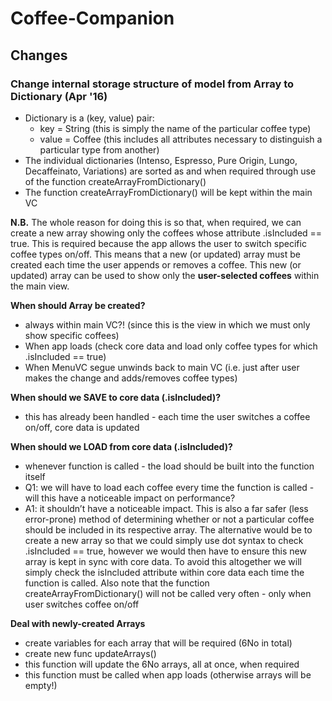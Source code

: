 # Coffee-Companion

## Changes
### Change internal storage structure of model from Array to Dictionary (Apr '16)
 - Dictionary is a (key, value) pair:
    - key = String (this is simply the name of the particular coffee type)
    - value = Coffee (this includes all attributes necessary to distinguish a particular type from another)
 - The individual dictionaries (Intenso, Espresso, Pure Origin, Lungo, Decaffeinato, Variations) are sorted as and when required through use of the function createArrayFromDictionary()
 - The function createArrayFromDictionary() will be kept within the main VC

**N.B.** The whole reason for doing this is so that, when required, we can create a new array showing only the coffees whose attribute .isIncluded == true. This is required because the app allows the user to switch specific coffee types on/off. This means that a new (or updated) array must be created each time the user appends or removes a coffee. This new (or updated) array can be used to show only the **user-selected coffees** within the main view.

**When should Array be created?**
 - always within main VC?! (since this is the view in which we must only show specific coffees)
 - When app loads (check core data and load only coffee types for which .isIncluded == true)
 - When MenuVC segue unwinds back to main VC (i.e. just after user makes the change and adds/removes coffee types)

**When should we SAVE to core data (.isIncluded)?**
 - this has already been handled - each time the user switches a coffee on/off, core data is updated

**When should we LOAD from core data (.isIncluded)?**
 - whenever function is called - the load should be built into the function itself
 - Q1: we will have to load each coffee every time the function is called - will this have a noticeable impact on performance?
 - A1: it shouldn’t have a noticeable impact. This is also a far safer (less error-prone) method of determining whether or not a particular coffee should be included in its respective array. The alternative would be to create a new array so that we could simply use dot syntax to check .isIncluded == true, however we would then have to ensure this new array is kept in sync with core data. To avoid this altogether we will simply check the isIncluded attribute within core data each time the function is called. Also note that the function createArrayFromDictionary() will not be called very often - only when user switches coffee on/off

**Deal with newly-created Arrays**
 - create variables for each array that will be required (6No in total)
 - create new func updateArrays()
 - this function will update the 6No arrays, all at once, when required
 - this function must be called when app loads (otherwise arrays will be empty!)
